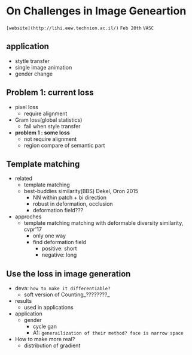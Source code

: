 # On Challenges in Image Geneartion
`[website](http://lihi.eew.technion.ac.il/)` `Feb 20th` `VASC`

## application
- stytle transfer
- single image animation
- gender change

## Problem 1: current loss
- pixel loss 
    + require alignment
- Gram loss(global statistics)
    + fail when style transfer
- __problem 1 : some loss__
    + not require alignment
    + region compare of semantic part

## Template matching
- related 
    + template matching
    + best-buddies similarity(BBS) Dekel, Oron 2015
        * NN within patch + bi direction
        * robust in deformation, occlusion
        * deformation field???
- approches
    + template matching matching with deformable diversity similarity, cvpr'17
        * only one way
        * find deformation field
            - positive: short 
            - negative: long

## Use the loss in image generation
- deva: `how to make it differentiable?`
    + soft version of Counting_????????_
- results
    + used in applications
- application
    + gender 
        * cycle gan
        * A1: `generailization of their method? face is narrow space`
- How to make more real?
    + distribution of gradient

